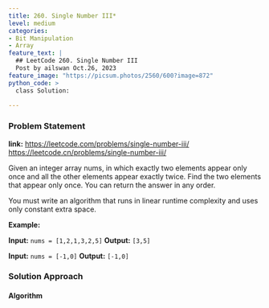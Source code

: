 ```yaml
---
title: 260. Single Number III*
level: medium
categories:
- Bit Manipulation
- Array
feature_text: |
  ## LeetCode 260. Single Number III
  Post by ailswan Oct.26, 2023
feature_image: "https://picsum.photos/2560/600?image=872"
python_code: >
  class Solution:
         
---
```


### Problem Statement
**link:**
https://leetcode.com/problems/single-number-iii/
https://leetcode.cn/problems/single-number-iii/
 
Given an integer array nums, in which exactly two elements appear only once and all the other elements appear exactly twice. Find the two elements that appear only once. You can return the answer in any order.

You must write an algorithm that runs in linear runtime complexity and uses only constant extra space.

**Example:**

**Input:** `nums = [1,2,1,3,2,5]`
**Output:** `[3,5]`
 
**Input:** `nums = [-1,0]`
**Output:** `[-1,0]`

### Solution Approach
 
#### Algorithm
 